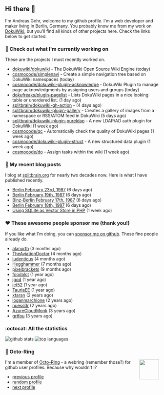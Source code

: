 ## Hi there :wave:

I'm Andreas Gohr, welcome to my github profile. I'm a web developer and maker living in Berlin, Germany. You probably know me from my work on [DokuWiki](https://github.com/splitbrain/dokuwiki), but you'll find all kinds of other projects here. Check the links below to get started.

### :hammer: Check out what I'm currently working on

These are the projects I most recently worked on.


- [dokuwiki/dokuwiki](https://github.com/dokuwiki/dokuwiki) - The DokuWiki Open Source Wiki Engine (today)
- [cosmocode/simplenavi](https://github.com/cosmocode/simplenavi) - Create a simple navigation tree based on DokuWiki namespaces (today)
- [cosmocode/dokuwiki-plugin-acknowledge](https://github.com/cosmocode/dokuwiki-plugin-acknowledge) - DokuWiki Plugin to manage page acknowledgments by assigning users and groups (today)
- [dokufreaks/plugin-pagelist](https://github.com/dokufreaks/plugin-pagelist) - Lists DokuWiki pages in a nice looking table or unordered list. (1 day ago)
- [splitbrain/dokuwiki-gh-action](https://github.com/splitbrain/dokuwiki-gh-action) -  (4 days ago)
- [splitbrain/dokuwiki-plugin-gallery](https://github.com/splitbrain/dokuwiki-plugin-gallery) - Creates a gallery of images from a namespace or RSS/ATOM feed in DokuWiki (5 days ago)
- [splitbrain/dokuwiki-plugin-pureldap](https://github.com/splitbrain/dokuwiki-plugin-pureldap) - A new LDAP/AD auth plugin for DokuWiki (1 week ago)
- [cosmocode/qc](https://github.com/cosmocode/qc) - Automatically check the quality of DokuWiki pages (1 week ago)
- [cosmocode/dokuwiki-plugin-struct](https://github.com/cosmocode/dokuwiki-plugin-struct) - A new structured data plugin (1 week ago)
- [cosmocode/do](https://github.com/cosmocode/do) - Assign tasks within the wiki (1 week ago)

### :scroll: My recent blog posts

I blog at [splitbrain.org](https://www.splitbrain.org) for nearly two decades now. Here is what I have published recently.


- [Berlin February 23rd, 1987](https://www.splitbrain.org/blog/1987-02/23-berlin) (6 days ago)
- [Berlin February 19th, 1987](https://www.splitbrain.org/blog/1987-02/19-berlin) (6 days ago)
- [Binz-Berlin February 17th, 1987](https://www.splitbrain.org/blog/1987-02/17-binz) (6 days ago)
- [Berlin February 18th, 1987](https://www.splitbrain.org/blog/1987-02/18-berlin) (6 days ago)
- [Using SQLite as Vector Store in PHP](https://www.splitbrain.org/blog/2023-08/15-using_sqlite_as_vector_store_in_php) (1 week ago)

### :hearts:️ These awesome people sponsor me (thank you!)

If you like what I'm doing, you can [sponsor me on github](https://github.com/sponsors/splitbrain). These fine people already do.


- [alanorth](https://github.com/alanorth) (3 months ago)
- [TheAviationDoctor](https://github.com/TheAviationDoctor) (4 months ago)
- [ludenticus](https://github.com/ludenticus) (4 months ago)
- [Hegghammer](https://github.com/Hegghammer) (7 months ago)
- [pixelbrackets](https://github.com/pixelbrackets) (9 months ago)
- [foodalot](https://github.com/foodalot) (1 year ago)
- [jgod](https://github.com/jgod) (1 year ago)
- [jet52](https://github.com/jet52) (1 year ago)
- [TauriaEE](https://github.com/TauriaEE) (1 year ago)
- [xtaran](https://github.com/xtaran) (2 years ago)
- [loganmarchione](https://github.com/loganmarchione) (2 years ago)
- [nuess0r](https://github.com/nuess0r) (2 years ago)
- [AzureCloudMonk](https://github.com/AzureCloudMonk) (3 years ago)
- [grtfou](https://github.com/grtfou) (3 years ago)

### :octocat: All the statistics

 ![github stats](https://github-readme-stats.vercel.app/api?username=splitbrain&show_icons=true&hide_title=true)
![top languages](https://github-readme-stats.vercel.app/api/top-langs/?username=splitbrain&layout=compact)


### :octopus: Octo-Ring

<img width="64" height="65" src="https://octo-ring.com/static/img/octo.png" align="right" alt="">

I'm a member of [Octo-Ring](https://octo-ring.com/) - a webring (remember those?) for github user profiles. Because why wouldn't I? 

* [previous profile](https://octo-ring.com/p/splitbrain/prev)
* [random profile](https://octo-ring.com/p/splitbrain/random)
* [next profile](https://octo-ring.com/p/splitbrain/next)

